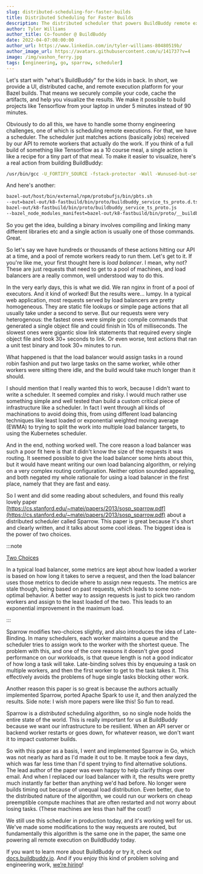```yaml
---
slug: distributed-scheduling-for-faster-builds
title: Distributed Scheduling for Faster Builds
description: The distributed scheduler that powers BuildBuddy remote execution
author: Tyler Williams
author_title: Co-founder @ BuildBuddy
date: 2022-04-07:08:00:00
author_url: https://www.linkedin.com/in/tyler-williams-80480519b/
author_image_url: https://avatars.githubusercontent.com/u/141737?v=4
image: /img/vashon_ferry.jpg
tags: [engineering, go, sparrow, scheduler]
---
```


Let's start with "what's BuildBuddy" for the kids in back. In short, we provide a UI, distributed cache, and remote execution platform for your Bazel builds. That means we securely compile your code, cache the artifacts, and help you visualize the results. We make it possible to build projects like Tensorflow from your laptop in under 5 minutes instead of 90 minutes. 

Obviously to do all this, we have to handle some thorny engineering challenges, one of which is scheduling remote executions. For that, we have a scheduler. The scheduler just matches actions (basically jobs) received by our API to remote workers that actually do the work. If you think of a full build of something like Tensorflow as a 10 course meal, a single action is like a recipe for a tiny part of that meal. To make it easier to visualize, here's a real action from building BuildBuddy:

```bash title="this action just uses gcc to compile zlib/infback.c into an object file, zlib/infback.o"
/usr/bin/gcc -U_FORTIFY_SOURCE -fstack-protector -Wall -Wunused-but-set-parameter -Wno-free-nonheap-object -fno-omit-frame-pointer -g0 -O2 -D_FORTIFY_SOURCE=1 -DNDEBUG -ffunction-sections -fdata-sections -MD -MF bazel-out/k8-opt-exec-34F00540/bin/external/zlib/_objs/zlib/infback.d -frandom-seed=bazel-out/k8-opt-exec-34F00540/bin/external/zlib/_objs/zlib/infback.o -iquote external/zlib -iquote bazel-out/k8-opt-exec-34F00540/bin/external/zlib -isystem external/zlib/zlib/include -isystem bazel-out/k8-opt-exec-34F00540/bin/external/zlib/zlib/include -g0 -Wno-unused-variable -Wno-implicit-function-declaration -fno-canonical-system-headers -Wno-builtin-macro-redefined -D__DATE__="redacted" -D__TIMESTAMP__="redacted" -D__TIME__="redacted" -c external/zlib/infback.c -o bazel-out/k8-opt-exec-34F00540/bin/external/zlib/_objs/zlib/infback.o
```

And here's another:

```bash title="this action uses protobufjs to generate typescript bindings for a protobuf file"
bazel-out/host/bin/external/npm/protobufjs/bin/pbts.sh
--out=bazel-out/k8-fastbuild/bin/proto/buildbuddy_service_ts_proto.d.ts
bazel-out/k8-fastbuild/bin/proto/buildbuddy_service_ts_proto.js
--bazel_node_modules_manifest=bazel-out/k8-fastbuild/bin/proto/__buildbuddy_service_ts_proto_pbts.module_mappings.json
```

So you get the idea, building a binary involves compiling and linking many different libraries etc and a single action is usually one of those commands. Great.

So let's say we have hundreds or thousands of these actions hitting our API at a time, and a pool of remote workers ready to run them. Let's get to it. If you're like me, your first thought here is *load balancer*. I mean, why not? These are just requests that need to get to a pool of machines, and load balancers are a really common, well understood way to do this.

In the very early days, this is what we did. We ran nginx in front of a pool of executors. And it kind of worked! But the results were... lumpy. In a typical web application, most requests served by load balancers are pretty homogeneous. They are static file lookups or simple page actions that all usually take under a second to serve. But our requests were very heterogenous: the fastest ones were simple gcc compile commands that generated a single object file and could finish in 10s of milliseconds. The slowest ones were gigantic slow link statements that required every single object file and took 30+ seconds to link. Or even worse, test actions that ran a unit test binary and took 30+ minutes to run.

What happened is that the load balancer would assign tasks in a round robin fashion and put two large tasks on the same worker, while other workers were sitting there idle, and the build would take much longer than it should.

I should mention that I really wanted this to work, because I didn't want to write a scheduler. It seemed complex and risky. I would much rather use something simple and well tested than build a custom critical piece of infrastructure like a scheduler. In fact I went through all kinds of machinations to avoid doing this, from using different load balancing techniques like least loaded or exponential weighted moving average (EWMA) to trying to split the work into multiple load balancer targets, to using the Kubernetes scheduler.

And in the end, nothing worked well. The core reason a load balancer was such a poor fit here is that it didn't know the size of the requests it was routing. It seemed possible to give the load balancer some hints about this, but it would have meant writing our own load balancing algorithm, or relying on a very complex routing configuration. Neither option sounded appealing, and both negated my whole rationale for using a load balancer in the first place, namely that they are fast and easy.

So I went and did some reading about schedulers, and found this really lovely paper [https://cs.stanford.edu/~matei/papers/2013/sosp_sparrow.pdf](https://cs.stanford.edu/~matei/papers/2013/sosp_sparrow.pdf) about a distributed scheduler called Sparrow. This paper is great because it's short and clearly written, and it talks about some cool ideas. The biggest idea is the power of two choices.

:::note

[Two Choices](https://www.eecs.harvard.edu/~michaelm/postscripts/mythesis.pdf)

In a typical load balancer, some metrics are kept about how loaded a worker is based on how long it takes to serve a request, and then the load balancer uses those metrics to decide where to assign new requests. The metrics are stale though, being based on past requests, which leads to some non-optimal behavior. A better way to assign requests is just to pick two random workers and assign to the least loaded of the two. This leads to an exponential improvement in the maximum load.

:::

Sparrow modifies two-choices slightly, and also introduces the idea of Late-Binding. In many schedulers, each worker maintains a queue and the scheduler tries to assign work to the worker with the shortest queue. The problem with this, and one of the core reasons it doesn't give good performance on our workloads, is that queue length is not a good indicator of how long a task will take. Late-binding solves this by enqueuing a task on multiple workers, and then the first worker to get to the task takes it. This effectively avoids the problems of huge single tasks blocking other work.

Another reason this paper is so great is because the authors actually implemented Sparrow, ported Apache Spark to use it, and then analyzed the results. Side note: I wish more papers were like this! So fun to read.

Sparrow is a *distributed* scheduling algorithm, so no single node holds the entire state of the world. This is really important for us at BuildBuddy because we want our infrastructure to be resilient. When an API server or backend worker restarts or goes down, for whatever reason, we don't want it to impact customer builds.

So with this paper as a basis, I went and implemented Sparrow in Go, which was not nearly as hard as I'd made it out to be. It maybe took a few days, which was far less time than I'd spent trying to find alternative solutions. The lead author of the paper was even happy to help clarify things over email. And when I replaced our load balancer with it, the results were pretty much instantly far better than anything we'd had before. No longer were builds timing out because of unequal load distribution. Even better, due to the distributed nature of the algorithm, we could run our workers on cheap preemptible compute machines that are often restarted and not worry about losing tasks. (These machines are less than half the cost!)

We still use this scheduler in production today, and it's working well for us. We've made some modifications to the way requests are routed, but fundamentally this algorithm is the same one in the paper, the same one powering all remote execution on BuildBuddy today.


If you want to learn more about BuildBuddy or try it, check out [docs.buildbuddy.io](https://docs.buildbuddy.io). And if you enjoy this kind of problem solving and engineering work, [we’re hiring](https://www.buildbuddy.io/careers/)!
